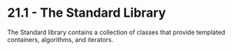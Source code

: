# 21.1 - The Standard Library

The Standard library contains a collection of classes that provide templated containers,
algorithms, and iterators.
